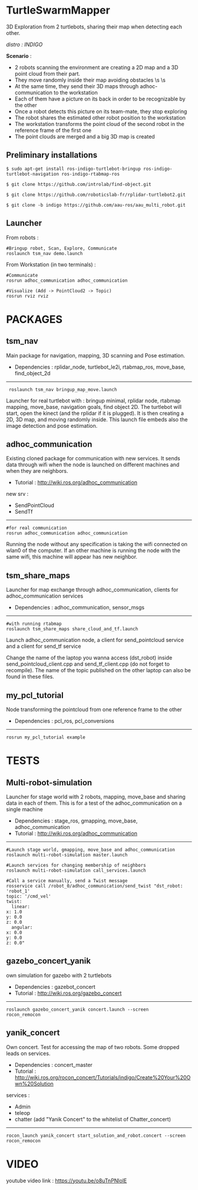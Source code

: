 # TurtleSwarmMapper

3D Exploration from 2 turtlebots, sharing their map when detecting each other. 

*distro : INDIGO*

**Scenario** : 

- 2 robots scanning the environment are creating a 2D map and a 3D point cloud from their part.
- They move randomly inside their map avoiding obstacles \s \s
- At the same time, they send their 3D maps through adhoc-communication to the workstation
- Each of them have a picture on its back in order to be recognizable by the other
- Once a robot detects this picture on its team-mate, they stop exploring
- The robot shares the estimated other robot position to the workstation
- The workstation transforms the point cloud of the second robot in the reference frame of the first one
- The point clouds are merged and a big 3D map is created

## Preliminary installations

    $ sudo apt-get install ros-indigo-turtlebot-bringup ros-indigo-turtlebot-navigation ros-indigo-rtabmap-ros
    
    $ git clone https://github.com/introlab/find-object.git
    
    $ git clone https://github.com/roboticslab-fr/rplidar-turtlebot2.git
    
    $ git clone -b indigo https://github.com/aau-ros/aau_multi_robot.git


## Launcher

From robots : 
    
    #Bringup robot, Scan, Explore, Communicate
    roslaunch tsm_nav demo.launch

From Workstation (in two terminals) : 
    
    #Communicate
    rosrun adhoc_communication adhoc_communication
    
    #Visualize (Add -> PointCloud2 -> Topic)
    rosrun rviz rviz

# PACKAGES 

## tsm_nav
Main package for navigation, mapping, 3D scanning and Pose estimation. 

- Dependencies : rplidar_node, turtlebot_le2i, rtabmap_ros, move_base, find_object_2d

---
     roslaunch tsm_nav bringup_map_move.launch

Launcher for real turtlebot with : bringup minimal, rplidar node, rtabmap mapping, move_base, navigation goals, find object 2D. The turtlebot will start, open the kinect (and the rplidar if it is plugged). It is then creating a 2D, 3D map, and moving randomly inside. This launch file embeds also the image detection and pose estimation. 

## adhoc_communication
Existing cloned package for communication with new services. It sends data through wifi when the node is launched on different machines and when they are neighbors. 

- Tutorial : http://wiki.ros.org/adhoc_communication

new srv :
* SendPointCloud
* SendTf

---
    #for real communication
    rosrun adhoc_communication adhoc_communication

Running the node without any specification is taking the wifi connected on wlan0 of the computer. If an other machine is running the node with the same wifi, this machine will appear has new neighbor. 

## tsm_share_maps
Launcher for map exchange through adhoc_communication, clients for adhoc_communication services 

- Dependencies : adhoc_communication, sensor_msgs

---
    #with running rtabmap
    roslaunch tsm_share_maps share_cloud_and_tf.launch

Launch adhoc_communication node, a client for send_pointcloud service and a client for send_tf service

Change the name of the laptop you wanna access (dst_robot) inside send_pointcloud_client.cpp and send_tf_client.cpp (do not forget to recompile). The name of the topic published on the other laptop can also be found in these files. 

## my_pcl_tutorial 
Node transforming the pointcloud from one reference frame to the other

- Dependencies : pcl_ros, pcl_conversions

---
    rosrun my_pcl_tutorial example

# TESTS

## Multi-robot-simulation
Launcher for stage world with 2 robots, mapping, move_base and sharing data in each of them. This is for a test of the adhoc_communication on a single machine

- Dependencies : stage_ros, gmapping, move_base, adhoc_communication
- Tutorial : http://wiki.ros.org/adhoc_communication

---
    #Launch stage world, gmapping, move_base and adhoc_communication
    roslaunch multi-robot-simulation master.launch

    #Launch services for changing membership of neighbors
    roslaunch multi-robot-simulation call_services.launch

    #Call a service manually, send a Twist message
    rosservice call /robot_0/adhoc_communication/send_twist "dst_robot: 'robot_1'
    topic: '/cmd_vel'
    twist:
      linear:
    x: 1.0
    y: 0.0
    z: 0.0
      angular:
    x: 0.0
    y: 0.0
    z: 0.0" 

## gazebo_concert_yanik
own simulation for gazebo with 2 turtlebots

- Dependencies : gazebot_concert
- Tutorial : http://wiki.ros.org/gazebo_concert

---
    roslaunch gazebo_concert_yanik concert.launch --screen
    rocon_remocon

## yanik_concert
Own concert. Test for accessing the map of two robots. Some dropped leads on services. 

- Dependencies : concert_master
- Tutorial : http://wiki.ros.org/rocon_concert/Tutorials/indigo/Create%20Your%20Own%20Solution

services : 
* Admin
* teleop
* chatter (add "Yanik Concert" to the whitelist of Chatter_concert) 

---
    rocon_launch yanik_concert start_solution_and_robot.concert --screen
    rocon_remocon
    
# VIDEO

youtube video link : https://youtu.be/o8uTnPNlolE



